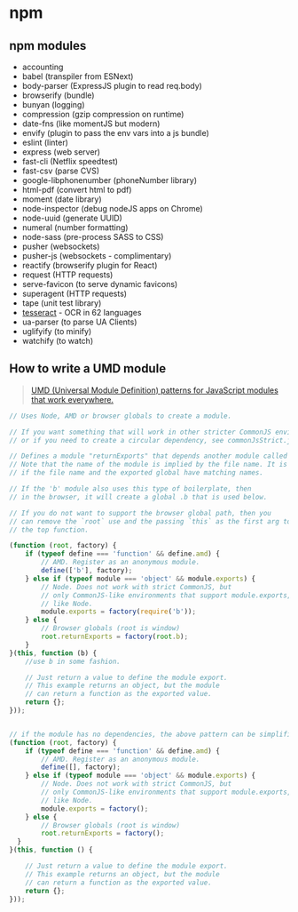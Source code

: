 # npm

## npm modules

- accounting 
- babel (transpiler from ESNext)
- body-parser (ExpressJS plugin to read req.body)
- browserify (bundle)
- bunyan (logging)
- compression (gzip compression on runtime)
- date-fns (like momentJS but modern)
- envify (plugin to pass the env vars into a js bundle)
- eslint (linter)
- express (web server)
- fast-cli (Netflix speedtest)
- fast-csv (parse CVS)
- google-libphonenumber (phoneNumber library)
- html-pdf (convert html to pdf)
- moment (date library)
- node-inspector (debug nodeJS apps on Chrome)
- node-uuid (generate UUID)
- numeral (number formatting)
- node-sass (pre-process SASS to CSS)
- pusher (websockets)
- pusher-js (websockets - complimentary)
- reactify (browserify plugin for React)
- request (HTTP requests)
- serve-favicon (to serve dynamic favicons)
- superagent (HTTP requests)
- tape (unit test library)
- [tesseract](https://github.com/naptha/tesseract.js) - OCR in 62 languages
- ua-parser (to parse UA Clients)
- uglifyify (to minify)
- watchify (to watch)


## How to write a UMD module

> [UMD (Universal Module Definition) patterns for JavaScript modules that work everywhere.](https://github.com/umdjs/umd/blob/master/templates/returnExports.js)

```js
// Uses Node, AMD or browser globals to create a module.

// If you want something that will work in other stricter CommonJS environments,
// or if you need to create a circular dependency, see commonJsStrict.js

// Defines a module "returnExports" that depends another module called "b".
// Note that the name of the module is implied by the file name. It is best
// if the file name and the exported global have matching names.

// If the 'b' module also uses this type of boilerplate, then
// in the browser, it will create a global .b that is used below.

// If you do not want to support the browser global path, then you
// can remove the `root` use and the passing `this` as the first arg to
// the top function.

(function (root, factory) {
    if (typeof define === 'function' && define.amd) {
        // AMD. Register as an anonymous module.
        define(['b'], factory);
    } else if (typeof module === 'object' && module.exports) {
        // Node. Does not work with strict CommonJS, but
        // only CommonJS-like environments that support module.exports,
        // like Node.
        module.exports = factory(require('b'));
    } else {
        // Browser globals (root is window)
        root.returnExports = factory(root.b);
    }
}(this, function (b) {
    //use b in some fashion.

    // Just return a value to define the module export.
    // This example returns an object, but the module
    // can return a function as the exported value.
    return {};
}));


// if the module has no dependencies, the above pattern can be simplified to
(function (root, factory) {
    if (typeof define === 'function' && define.amd) {
        // AMD. Register as an anonymous module.
        define([], factory);
    } else if (typeof module === 'object' && module.exports) {
        // Node. Does not work with strict CommonJS, but
        // only CommonJS-like environments that support module.exports,
        // like Node.
        module.exports = factory();
    } else {
        // Browser globals (root is window)
        root.returnExports = factory();
  }
}(this, function () {

    // Just return a value to define the module export.
    // This example returns an object, but the module
    // can return a function as the exported value.
    return {};
}));
```